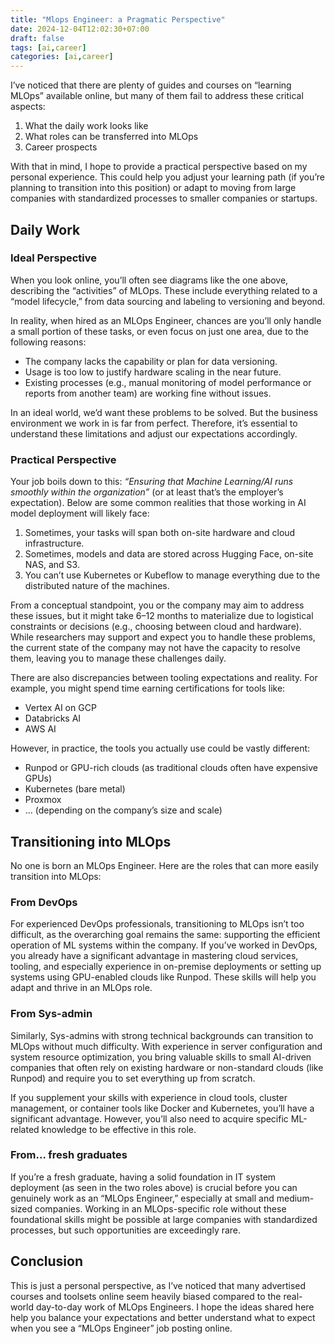 ```yaml
---
title: "Mlops Engineer: a Pragmatic Perspective"
date: 2024-12-04T12:02:30+07:00
draft: false
tags: [ai,career]
categories: [ai,career]
---
```

I’ve noticed that there are plenty of guides and courses on “learning MLOps” available online, but many of them fail to address these critical aspects:  

1. What the daily work looks like  
2. What roles can be transferred into MLOps  
3. Career prospects  

With that in mind, I hope to provide a practical perspective based on my personal experience. This could help you adjust your learning path (if you’re planning to transition into this position) or adapt to moving from large companies with standardized processes to smaller companies or startups.  

## Daily Work  

### **Ideal Perspective**  

When you look online, you’ll often see diagrams like the one above, describing the “activities” of MLOps. These include everything related to a “model lifecycle,” from data sourcing and labeling to versioning and beyond.  

In reality, when hired as an MLOps Engineer, chances are you’ll only handle a small portion of these tasks, or even focus on just one area, due to the following reasons:  

- The company lacks the capability or plan for data versioning.  
- Usage is too low to justify hardware scaling in the near future.  
- Existing processes (e.g., manual monitoring of model performance or reports from another team) are working fine without issues.  

In an ideal world, we’d want these problems to be solved. But the business environment we work in is far from perfect. Therefore, it’s essential to understand these limitations and adjust our expectations accordingly.  

### **Practical Perspective**  

Your job boils down to this: *“Ensuring that Machine Learning/AI runs smoothly within the organization”* (or at least that’s the employer’s expectation). Below are some common realities that those working in AI model deployment will likely face:  

1. Sometimes, your tasks will span both on-site hardware and cloud infrastructure.  
2. Sometimes, models and data are stored across Hugging Face, on-site NAS, and S3.  
3. You can’t use Kubernetes or Kubeflow to manage everything due to the distributed nature of the machines.  

From a conceptual standpoint, you or the company may aim to address these issues, but it might take 6–12 months to materialize due to logistical constraints or decisions (e.g., choosing between cloud and hardware). While researchers may support and expect you to handle these problems, the current state of the company may not have the capacity to resolve them, leaving you to manage these challenges daily.  

There are also discrepancies between tooling expectations and reality. For example, you might spend time earning certifications for tools like:  

- Vertex AI on GCP  
- Databricks AI  
- AWS AI  

However, in practice, the tools you actually use could be vastly different:  

- Runpod or GPU-rich clouds (as traditional clouds often have expensive GPUs)  
- Kubernetes (bare metal)  
- Proxmox  
- … (depending on the company’s size and scale)  

## Transitioning into MLOps  

No one is born an MLOps Engineer. Here are the roles that can more easily transition into MLOps:  

### **From DevOps**  

For experienced DevOps professionals, transitioning to MLOps isn’t too difficult, as the overarching goal remains the same: supporting the efficient operation of ML systems within the company. If you’ve worked in DevOps, you already have a significant advantage in mastering cloud services, tooling, and especially experience in on-premise deployments or setting up systems using GPU-enabled clouds like Runpod. These skills will help you adapt and thrive in an MLOps role.  

### **From Sys-admin**  

Similarly, Sys-admins with strong technical backgrounds can transition to MLOps without much difficulty. With experience in server configuration and system resource optimization, you bring valuable skills to small AI-driven companies that often rely on existing hardware or non-standard clouds (like Runpod) and require you to set everything up from scratch.  

If you supplement your skills with experience in cloud tools, cluster management, or container tools like Docker and Kubernetes, you’ll have a significant advantage. However, you’ll also need to acquire specific ML-related knowledge to be effective in this role.  

### **From… fresh graduates**  

If you’re a fresh graduate, having a solid foundation in IT system deployment (as seen in the two roles above) is crucial before you can genuinely work as an “MLOps Engineer,” especially at small and medium-sized companies. Working in an MLOps-specific role without these foundational skills might be possible at large companies with standardized processes, but such opportunities are exceedingly rare.  

## Conclusion  

This is just a personal perspective, as I’ve noticed that many advertised courses and toolsets online seem heavily biased compared to the real-world day-to-day work of MLOps Engineers. I hope the ideas shared here help you balance your expectations and better understand what to expect when you see a “MLOps Engineer” job posting online.
